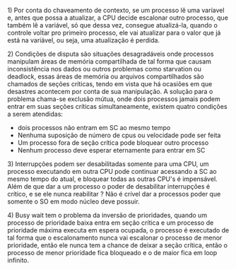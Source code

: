 
$1)$ Por conta do chaveamento de contexto, se um processo lê uma varíavel e, antes que possa a atualizar, a CPU decide escalonar outro processo, que também lê a variável, só que dessa vez, consegue atualizá-la, quando o controle voltar pro primeiro processo, ele vai atualizar para o valor que já está na variável, ou seja, uma atualização é perdida.


$2)$ Condições de disputa são situações desagradáveis onde processos manipulam áreas de memória compartilhada de tal forma que causam inconsistência nos dados ou outros problemas como starvation ou deadlock, essas áreas de memória ou arquivos compartilhados são chamados de seções críticas, tendo em vista que há ocasiões em que desastres acontecem por conta de sua manipulação. A solução para o problema chama-se exclusão mútua, onde dois processos jamais podem entrar em suas seções críticas simultaneamente, existem quatro condições a serem atendidas:
- dois processos não entram em SC ao mesmo tempo
- Nenhuma suposição de número de cpus ou velocidade pode ser feita
- Um processo fora de seção crítica pode bloquear outro processo
- Nenhum processo deve esperar eternamente para entrar em SC

$3)$ Interrupções podem ser desabilitadas somente para uma CPU, um processo executando em outra CPU pode continuar acessando a SC ao mesmo tempo do atual, e bloquear todas as outras CPU's é impensável. Além de que dar a um processo o poder de desabilitar interrupções é crítico, e se ele nunca reabilitar ? Não é crível dar a processos poder que somente o SO em modo núcleo deve possuir.


$4)$ Busy wait tem o problema da inversão de prioridades, quando um processo de prioridade baixa entra em seção crítica e um processo de prioridade máxima executa em espera ocupada, o processo é executado de tal forma que o escalonamento nunca vai escalonar o processo de menor prioridade, então ele nunca tem a chance de deixar a seção crítica, então o processo de menor prioridade fica bloqueado e o de maior fica em loop infinito.